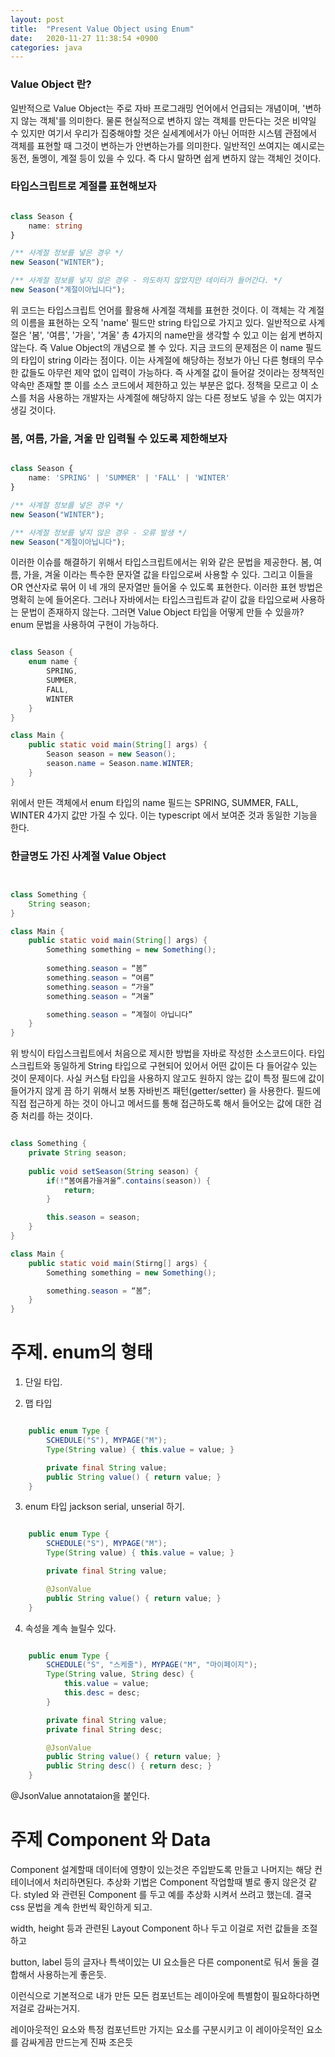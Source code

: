 ```yaml
---
layout: post
title:  "Present Value Object using Enum"
date:   2020-11-27 11:38:54 +0900
categories: java
---
```


### Value Object 란?

일반적으로 Value Object는 주로 자바 프로그래밍 언어에서 언급되는 개념이며, '변하지 않는 객체'를 의미한다. 물론 현실적으로 변하지 않는 객체를 만든다는 것은 비약일 수 있지만 여기서 우리가 집중해야할 것은 실세계에서가 아닌 어떠한 시스템 관점에서 객체를 표현할 때 그것이 변하는가 안변하는가를 의미한다. 일반적인 쓰여지는 예시로는 동전, 돌멩이, 계절 등이 있을 수 있다. 즉 다시 말하면 쉽게 변하지 않는 객체인 것이다.

### 타입스크립트로 계절를 표현해보자

```typescript

class Season {
    name: string
}

/** 사계절 정보를 넣은 경우 */
new Season("WINTER");

/** 사계절 정보를 넣지 않은 경우 - 의도하지 않았지만 데이터가 들어간다. */
new Season("계절이아닙니다");

```

위 코드는 타입스크립트 언어를 활용해 사계절 객체를 표현한 것이다. 이 객체는 각 계절의 이름을 표현하는 오직 'name' 필드만 string 타입으로 가지고 있다.
일반적으로 사계절은 '봄', '여름', '가을', '겨울' 총 4가지의 name만을 생각할 수 있고 이는 쉽게 변하지 않는다. 즉 Value Object의 개념으로 볼 수 있다. 지금 코드의 문제점은 이 name 필드의 타입이 string 이라는 점이다. 이는 사계절에 해당하는 정보가 아닌 다른 형태의 무수한 값들도 아무런 제약 없이 입력이 가능하다. 즉 사계절 값이 들어갈 것이라는 정책적인 약속만 존재할 뿐 이를 소스 코드에서 제한하고 있는 부분은 없다. 정책을 모르고 이 소스를 처음 사용하는 개발자는 사계절에 해당하지 않는 다른 정보도 넣을 수 있는 여지가 생길 것이다.

### 봄, 여름, 가을, 겨울 만 입력될 수 있도록 제한해보자

```typescript

class Season {
    name: 'SPRING' | 'SUMMER' | 'FALL' | 'WINTER'
}

/** 사계절 정보를 넣은 경우 */
new Season("WINTER");

/** 사계절 정보를 넣지 않은 경우 - 오류 발생 */
new Season("계절이아닙니다");

```

이러한 이슈를 해결하기 위해서 타입스크립트에서는 위와 같은 문법을 제공한다. 봄, 여름, 가을, 겨울 이라는 특수한 문자열 값을 타입으로써 사용할 수 있다. 그리고 이들을 OR 연산자로 묶어 이 네 개의 문자열만 들어올 수 있도록 표현한다. 이러한 표현 방법은 명확히 눈에 들어온다. 그러나 자바에서는 타입스크립트과 같이 값을 타입으로써 사용하는 문법이 존재하지 않는다. 그러면 Value Object 타입을 어떻게 만들 수 있을까? enum 문법을 사용하여 구현이 가능하다.

```java

class Season {
    enum name {
        SPRING,
        SUMMER,
        FALL,
        WINTER
    }
}

class Main {
    public static void main(String[] args) {
        Season season = new Season();
        season.name = Season.name.WINTER;
    }
}

```

위에서 만든 객체에서 enum 타입의 name 필드는 SPRING, SUMMER, FALL, WINTER 4가지 값만 가질 수 있다. 이는 typescript 에서 보여준 것과 동일한 기능을 한다.

### 한글명도 가진 사계절 Value Object

```java

```



```java

class Something {
	String season;
}

class Main {
	public static void main(String[] args) {
		Something something = new Something();
		
		something.season = “봄”
		something.season = “여름”
		something.season = “가을”
		something.season = “겨울”

		something.season = “계절이 아닙니다”
	}
}
```

위 방식이 타입스크립트에서 처음으로 제시한 방법을 자바로 작성한 소스코드이다. 타입스크립트와 동일하게 String 타입으로 구현되어 있어서 어떤 값이든 다 들어갈수 있는 것이 문제이다. 사실 커스텀 타입을 사용하지 않고도 원하지 않는 값이 특정 필드에 값이 들어가지 않게 끔 하기 위해서 보통 자바빈즈 패턴(getter/setter) 을 사용한다. 필드에 직접 접근하게 하는 것이 아니고 메서드를 통해 접근하도록 해서 들어오는 값에 대한 검증 처리를 하는 것이다.

```java

class Something {
	private String season;
	
	public void setSeason(String season) {
		if(!“봄여름가을겨울”.contains(season)) {
			return;
		}

		this.season = season;
	}
}

class Main {
	public static void main(Stirng[] args) {
		Something something = new Something();

		something.season = “봄”;
	}
}

```

# 주제. enum의 형태

1. 단일 타입.

2. 맵 타입
```java

    public enum Type {
        SCHEDULE("S"), MYPAGE("M");
        Type(String value) { this.value = value; }

        private final String value;
        public String value() { return value; }
    }

```

3. enum 타입 jackson serial, unserial 하기.

```java

    public enum Type {
        SCHEDULE("S"), MYPAGE("M");
        Type(String value) { this.value = value; }

        private final String value;

        @JsonValue
        public String value() { return value; }
    }
```

4. 속성을 계속 늘릴수 있다.

```java

    public enum Type {
        SCHEDULE("S", "스케줄"), MYPAGE("M", "마이페이지");
        Type(String value, String desc) {
            this.value = value;
            this.desc = desc;
        }

        private final String value;
        private final String desc;

        @JsonValue
        public String value() { return value; }
        public String desc() { return desc; }
    }

```

@JsonValue annotataion을 붙인다.


# 주제 Component 와 Data
Component 설계할때 데이터에 영향이 있는것은 주입받도록 만들고 나머지는 해당 컨테이너에서 처리하면된다.
추상화 기법은 Component 작업할때 별로 좋지 않은것 같다.
styled 와 관련된 Component 를 두고 예를 추상화 시켜서 쓰려고 했는데. 결국 css 문법을 계속 한번씩 확인하게 되고.

width, height 등과 관련된 Layout Component 하나 두고 이걸로 저런 값들을 조절하고

button, label 등의 글자나 특색이있는 UI 요소들은 다른 component로 둬서 둘을 결합해서 사용하는게 좋은듯.

이런식으로 기본적으로 내가 만든 모든 컴포넌트는 레이아웃에 특별함이 필요하다하면 저걸로 감싸는거지.
<LayoutComponent>
    <ButtonComponent>
</LayoutComponent>

레이아웃적인 요소와 특정 컴포넌트만 가지는 요소를 구분시키고 이 레이아웃적인 요소를 감싸게끔 만드는게 진짜 조은듯